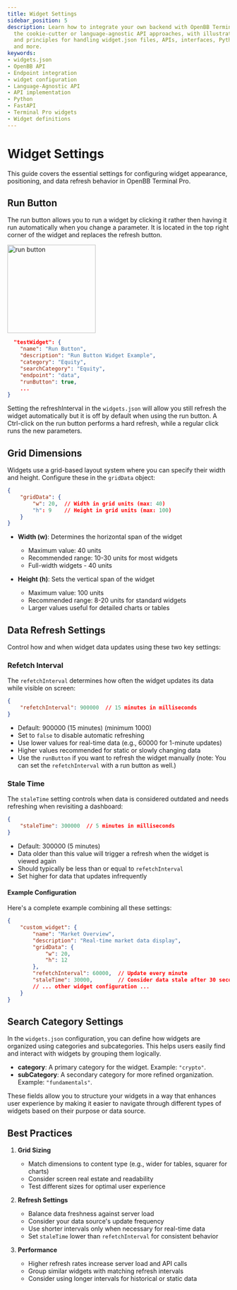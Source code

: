 ```yaml
---
title: Widget Settings
sidebar_position: 5
description: Learn how to integrate your own backend with OpenBB Terminal Pro using
  the cookie-cutter or language-agnostic API approaches, with illustrative guides
  and principles for handling widget.json files, APIs, interfaces, Python, FastAPI
  and more.
keywords:
- widgets.json
- OpenBB API
- Endpoint integration
- widget configuration
- Language-Agnostic API
- API implementation
- Python
- FastAPI
- Terminal Pro widgets
- Widget definitions
---
```


# Widget Settings

This guide covers the essential settings for configuring widget appearance, positioning, and data refresh behavior in OpenBB Terminal Pro.

## Run Button

The run button allows you to run a widget by clicking it rather then having it run automatically when you change a parameter. It is located in the top right corner of the widget and replaces the refresh button.

<div style={{display: 'flex', justifyContent: 'center'}}>
  <img className="pro-border-gradient" width="200" alt="run button" src="https://openbb-assets.s3.us-east-1.amazonaws.com/docs/pro/run+button.png" />
</div>

```json
  "testWidget": {
    "name": "Run Button",
    "description": "Run Button Widget Example",
    "category": "Equity",
    "searchCategory": "Equity",
    "endpoint": "data",
    "runButton": true,
    ...
}
```

Setting the refreshInterval in the `widgets.json` will allow you still refresh the widget automatically but it is off by default when using the run button. A Ctrl-click on the run button performs a hard refresh, while a regular click runs the new parameters.

## Grid Dimensions

Widgets use a grid-based layout system where you can specify their width and height. Configure these in the `gridData` object:

```json
{
    "gridData": {
        "w": 20,  // Width in grid units (max: 40)
        "h": 9    // Height in grid units (max: 100)
    }
}
```

- **Width (w)**: Determines the horizontal span of the widget
  - Maximum value: 40 units
  - Recommended range: 10-30 units for most widgets
  - Full-width widgets - 40 units

- **Height (h)**: Sets the vertical span of the widget
  - Maximum value: 100 units
  - Recommended range: 8-20 units for standard widgets
  - Larger values useful for detailed charts or tables

## Data Refresh Settings

Control how and when widget data updates using these two key settings:

### Refetch Interval

The `refetchInterval` determines how often the widget updates its data while visible on screen:

```json
{
    "refetchInterval": 900000  // 15 minutes in milliseconds
}
```

- Default: 900000 (15 minutes) (minimum 1000)
- Set to `false` to disable automatic refreshing
- Use lower values for real-time data (e.g., 60000 for 1-minute updates)
- Higher values recommended for static or slowly changing data
- Use the `runButton` if you want to refresh the widget manually (note: You can set the `refetchInterval` with a run button as well.)

### Stale Time

The `staleTime` setting controls when data is considered outdated and needs refreshing when revisiting a dashboard:

```json
{
    "staleTime": 300000  // 5 minutes in milliseconds
}
```

- Default: 300000 (5 minutes)
- Data older than this value will trigger a refresh when the widget is viewed again
- Should typically be less than or equal to `refetchInterval`
- Set higher for data that updates infrequently

#### Example Configuration

Here's a complete example combining all these settings:

```json
{
    "custom_widget": {
        "name": "Market Overview",
        "description": "Real-time market data display",
        "gridData": {
            "w": 20,
            "h": 12
        },
        "refetchInterval": 60000,  // Update every minute
        "staleTime": 30000,        // Consider data stale after 30 seconds
        // ... other widget configuration ...
    }
}
```

## Search Category Settings

In the `widgets.json` configuration, you can define how widgets are organized using categories and subcategories. This helps users easily find and interact with widgets by grouping them logically.

- **category**: A primary category for the widget. Example: `"crypto"`.
- **subCategory**: A secondary category for more refined organization. Example: `"fundamentals"`.

These fields allow you to structure your widgets in a way that enhances user experience by making it easier to navigate through different types of widgets based on their purpose or data source.

## Best Practices

1. **Grid Sizing**
   - Match dimensions to content type (e.g., wider for tables, squarer for charts)
   - Consider screen real estate and readability
   - Test different sizes for optimal user experience

2. **Refresh Settings**
   - Balance data freshness against server load
   - Consider your data source's update frequency
   - Use shorter intervals only when necessary for real-time data
   - Set `staleTime` lower than `refetchInterval` for consistent behavior

3. **Performance**
   - Higher refresh rates increase server load and API calls
   - Group similar widgets with matching refresh intervals
   - Consider using longer intervals for historical or static data
